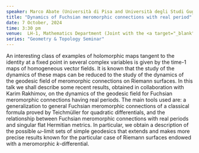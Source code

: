 ```yaml
---
speaker: Marco Abate (Università di Pisa and Università degli Studi Guglielmo Marconi, Italy)
title: "Dynamics of Fuchsian meromorphic connections with real period"
date: 7 October, 2024
time: 3:30 pm
venue:  LH-1, Mathematics Department (Joint with the <a target="_blank" href="https://math.iisc.ac.in/~aprg/index.php?id=seminar24-25">APRG Seminar</a>)
series: "Geometry & Topology Seminar"
---
```


An interesting class of examples of holomorphic maps tangent to the identity at a fixed point in several complex variables is given by the time-1 maps of homogeneous
vector fields. It is known that the study of the dynamics of these maps can be reduced to the study of the dynamics of the geodesic field of meromorphic connections
on Riemann surfaces. In this talk we shall describe some recent results, obtained in collaboration with Karim Rakhimov, on the dynamics of the geodesic field for
Fuchsian meromorphic connections having real periods. The main tools used are: a generalization to general Fuchsian meromorphic connections of a classical formula
proved by Teichm&uuml;ller for quadratic differentials, and the relationship between Fuchsian meromorphic connections with real periods and singular flat Hermitian metrics.
In particular, we obtain a description of the possible $\omega$-limit sets of simple geodesics that extends and makes more precise results known for the particular case
of Riemann surfaces endowed with a meromorphic $k$-differential.
